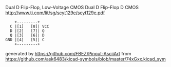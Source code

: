 Dual D Flip-Flop, Low-Voltage CMOS
Dual D Flip-Flop D CMOS
http://www.ti.com/lit/sg/scyt129e/scyt129e.pdf


	    +---------+
	  C |[1]   [8]| VCC
	  D |[2]   [7]| Q
	  Q |[3]   [6]| D
	GND |[4]   [5]| C
	    +---------+


generated by https://github.com/FBEZ/Pinout-AsciiArt from https://github.com/ask6483/kicad-symbols/blob/master/74xGxx.kicad_sym